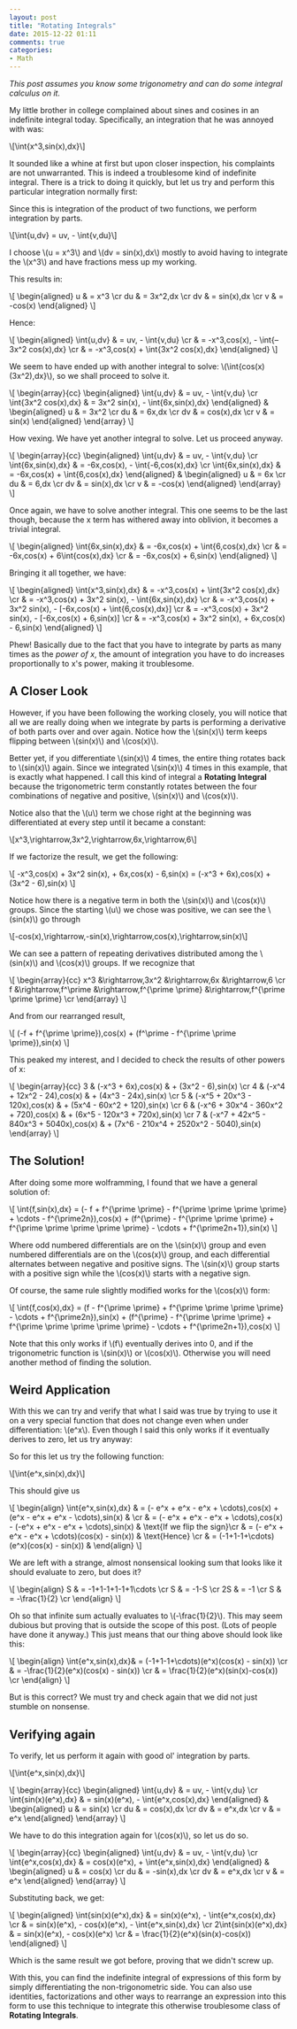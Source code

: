 ```yaml
---
layout: post
title: "Rotating Integrals"
date: 2015-12-22 01:11
comments: true
categories: 
- Math
---
```


_This post assumes you know some trigonometry and can do some integral calculus on it._

My little brother in college complained about sines and cosines in an indefinite integral today. Specifically, an integration that he was annoyed with was:

\\[\int{x\^3\,sin(x)\,dx}\\]

It sounded like a whine at first but upon closer inspection, his complaints are not unwarranted. This is indeed a troublesome kind of indefinite integral. There is a trick to doing it quickly, but let us try and perform this particular integration normally first:

Since this is integration of the product of two functions, we perform integration by parts.

\\[\int{u\,dv} = uv\, - \int{v\,du}\\]

I choose \\(u = x\^3\\) and \\(dv = sin(x)\,dx\\) mostly to avoid having to integrate the \\(x\^3\\) and have fractions mess up my working.

This results in:

\\[
\begin{aligned}
 u &amp; = x\^3 \\cr
 du &amp; = 3x\^2\,dx \\cr
 dv &amp; = sin(x)\,dx \\cr
 v &amp; = -cos(x)
\end{aligned} 
\\]

Hence:

\\[
\begin{aligned}
 \int{u\,dv} &amp; = uv\, - \int{v\,du} \\cr
 &amp; = -x\^3\,cos(x)\, - \int{–3x\^2 cos(x)\,dx} \\cr
 &amp; = -x\^3\,cos(x) + \int{3x\^2 cos(x)\,dx} 
\end{aligned} 
\\]

We seem to have ended up with another integral to solve: \\(\int{cos(x)(3x\^2)\,dx}\\), so we shall proceed to solve it.

\\[
\begin{array}{cc}
 \begin{aligned}
  \int{u\,dv} &amp; = uv\, - \int{v\,du} \\cr
  \int{3x\^2 cos(x)\,dx} &amp; = 3x\^2 sin(x)\, - \int{6x\,sin(x)\,dx}
 \end{aligned} &amp;
 \begin{aligned}
  u &amp; = 3x\^2 \\cr
  du &amp; = 6x\,dx \\cr
  dv &amp; = cos(x)\,dx \\cr
  v &amp; = sin(x)
 \end{aligned} 
\end{array}
\\]

How vexing. We have yet another integral to solve. Let us proceed anyway.

\\[
\begin{array}{cc}
 \begin{aligned}
  \int{u\,dv} &amp; = uv\, - \int{v\,du} \\cr
  \int{6x\,sin(x)\,dx} &amp; = -6x\,cos(x)\, - \int{-6\,cos(x)\,dx} \\cr
  \int{6x\,sin(x)\,dx} &amp; = -6x\,cos(x) + \int{6\,cos(x)\,dx}
 \end{aligned} &amp;
 \begin{aligned}
  u &amp; = 6x \\cr
  du &amp; = 6\,dx \\cr
  dv &amp; = sin(x)\,dx \\cr
  v &amp; = -cos(x)
 \end{aligned} 
\end{array}
\\]

Once again, we have to solve another integral. This one seems to be the last though, because the x term has withered away into oblivion, it becomes a trivial integral.

\\[
\begin{aligned}
 \int{6x\,sin(x)\,dx} &amp; = -6x\,cos(x) + \int{6\,cos(x)\,dx} \\cr
 &amp; = -6x\,cos(x) + 6\int{cos(x)\,dx} \\cr
 &amp; = -6x\,cos(x) + 6\,sin(x)
\end{aligned} 
\\]

Bringing it all together, we have:

\\[
\begin{aligned}
 \int{x\^3\,sin(x)\,dx} &amp; = -x\^3\,cos(x) + \int{3x\^2 cos(x)\,dx} \\cr
 &amp; = -x\^3\,cos(x) + 3x\^2 sin(x)\, - \int{6x\,sin(x)\,dx} \\cr
 &amp; = -x\^3\,cos(x) + 3x\^2 sin(x)\, - [-6x\,cos(x) + \int{6\,cos(x)\,dx}] \\cr
 &amp; = -x\^3\,cos(x) + 3x\^2 sin(x)\, - [-6x\,cos(x) + 6\,sin(x)] \\cr
 &amp; = -x\^3\,cos(x) + 3x\^2 sin(x)\, + 6x\,cos(x) - 6\,sin(x) 
\end{aligned} 
\\]

Phew! Basically due to the fact that you have to integrate by parts as many times as the _power of x_, the amount of integration you have to do increases proportionally to x's power, making it troublesome.

## A Closer Look

However, if you have been following the working closely, you will notice that all we are really doing when we integrate by parts is performing a derivative of both parts over and over again. Notice how the \\(sin(x)\\) term keeps flipping between \\(sin(x)\\) and \\(cos(x)\\).

Better yet, if you differentiate \\(sin(x)\\) 4 times, the entire thing rotates back to \\(sin(x)\\) again. Since we integrated \\(sin(x)\\) 4 times in this example, that is exactly what happened. I call this kind of integral a **Rotating Integral** because the trigonometric term constantly rotates between the four combinations of negative and positive, \\(sin(x)\\) and \\(cos(x)\\).

Notice also that the \\(u\\) term we chose right at the beginning was differentiated at every step until it became a constant:

\\[x\^3\,\rightarrow\,3x\^2\,\rightarrow\,6x\,\rightarrow\,6\\] 

If we factorize the result, we get the following:

\\[
 -x\^3\,cos(x) + 3x\^2 sin(x)\, + 6x\,cos(x) - 6\,sin(x) = (-x\^3 + 6x)\,cos(x) + (3x\^2 - 6)\,sin(x) 
\\]

Notice how there is a negative term in both the \\(sin(x)\\) and \\(cos(x)\\) groups. Since the starting \\(u\\) we chose was positive, we can see the \\(sin(x)\\) go through 

\\[-cos(x)\,\rightarrow\,-sin(x)\,\rightarrow\,cos(x)\,\rightarrow\,sin(x)\\]

We can see a pattern of repeating derivatives distributed among the \\(sin(x)\\) and \\(cos(x)\\) groups. If we recognize that 

\\[
\begin{array}{cc}
 x\^3 &amp;\rightarrow\,3x\^2 &amp;\rightarrow\,6x &amp;\rightarrow\,6 \\cr
 f &amp;\rightarrow\,f^\prime &amp;\rightarrow\,f^{\prime \prime} &amp;\rightarrow\,f^{\prime \prime \prime} \\cr
\end{array} 
\\]

And from our rearranged result,

\\[
(-f + f^{\prime \prime})\,cos(x) + (f^\prime - f^{\prime \prime \prime})\,sin(x) 
\\]

This peaked my interest, and I decided to check the results of other powers of x:

\\[
\begin{array}{cc}
3 &amp; (-x\^3 + 6x)\,cos(x) &amp; + (3x\^2 - 6)\,sin(x) \\cr
4 &amp; (-x\^4 + 12x\^2 - 24)\,cos(x) &amp; + (4x\^3 - 24x)\,sin(x) \\cr
5 &amp; (-x\^5 + 20x\^3 - 120x)\,cos(x) &amp; + (5x\^4 - 60x\^2 + 120)\,sin(x) \\cr
6 &amp; (-x\^6 + 30x\^4 - 360x\^2 + 720)\,cos(x) &amp; + (6x\^5 - 120x\^3 + 720x)\,sin(x) \\cr
7 &amp; (-x\^7 + 42x\^5 - 840x\^3 + 5040x)\,cos(x) &amp; + (7x\^6 - 210x\^4 + 2520x\^2 - 5040)\,sin(x)
\end{array} 
\\]

## The Solution!

After doing some more wolframming, I found that we have a general solution of:

\\[
\int{f\,sin(x)\,dx} = (- f + f^{\prime \prime} - f^{\prime \prime \prime \prime} + \cdots - f^{\prime2n})\,cos(x) + (f^{\prime} - f^{\prime \prime \prime} + f^{\prime \prime \prime \prime \prime} - \cdots + f^{\prime2n+1})\,sin(x)
\\]

Where odd numbered differentials are on the \\(sin(x)\\) group and even numbered differentials are on the \\(cos(x)\\) group, and each differential alternates between negative and positive signs. The \\(sin(x)\\) group starts with a positive sign while the \\(cos(x)\\) starts with a negative sign.

Of course, the same rule slightly modified works for the \\(cos(x)\\) form:

\\[
\int{f\,cos(x)\,dx} = (f - f^{\prime \prime} + f^{\prime \prime \prime \prime} - \cdots + f^{\prime2n})\,sin(x) + (f^{\prime} - f^{\prime \prime \prime} + f^{\prime \prime \prime \prime \prime} - \cdots + f^{\prime2n+1})\,cos(x)
\\]

Note that this only works if \\(f\\) eventually derives into 0, and if the trigonometric function is \\(sin(x)\\) or \\(cos(x)\\). Otherwise you will need another method of finding the solution. 

## Weird Application

With this we can try and verify that what I said was true by trying to use it on a very special function that does not change even when under differentiation: \\(e\^x\\). Even though I said this only works if it eventually derives to zero, let us try anyway:

So for this let us try the following function:

\\[\int{e\^x\,sin(x)\,dx}\\]

This should give us

\\[
\begin{align}
 \int{e\^x\,sin(x)\,dx} &amp; = (- e\^x + e\^x - e\^x + \cdots)\,cos(x) + (e\^x - e\^x + e\^x - \cdots)\,sin(x) &amp; \\cr
  &amp; = (- e\^x + e\^x - e\^x + \cdots)\,cos(x) - (-e\^x + e\^x - e\^x + \cdots)\,sin(x) &amp; \text{If we flip the sign}\\cr
  &amp; = (- e\^x + e\^x - e\^x + \cdots)(cos(x) - sin(x)) &amp; \text{Hence} \\cr
  &amp; = (-1+1-1+\cdots)(e\^x)(cos(x) - sin(x)) &amp;
\end{align}
\\]

We are left with a strange, almost nonsensical looking sum that looks like it should evaluate to zero, but does it?

\\[
\begin{align}
 S &amp; = -1+1-1+1-1+1\cdots \\cr
 S &amp; = -1-S \\cr
 2S &amp; = -1 \\cr
 S &amp; = -\frac{1}{2} \\cr
\end{align}
\\]

Oh so that infinite sum actually evaluates to \\(-\frac{1}{2}\\). This may seem dubious but proving that is outside the scope of this post. (Lots of people have done it anyway.) This just means that our thing above should look like this:

\\[
\begin{align}
 \int{e\^x\,sin(x)\,dx}&amp; = (-1+1-1+\cdots)(e\^x)(cos(x) - sin(x)) \\cr
 &amp; = -\frac{1}{2}(e\^x)(cos(x) - sin(x)) \\cr
 &amp; = \frac{1}{2}(e\^x)(sin(x)-cos(x)) \\cr
\end{align}
\\]

But is this correct? We must try and check again that we did not just stumble on nonsense.

## Verifying again

To verify, let us perform it again with good ol' integration by parts.

\\[\int{e\^x\,sin(x)\,dx}\\]

\\[
\begin{array}{cc}
 \begin{aligned}
  \int{u\,dv} &amp; = uv\, - \int{v\,du} \\cr
  \int{sin(x)(e\^x)\,dx} &amp; =  sin(x)(e\^x)\, - \int{e\^x\,cos(x)\,dx}
 \end{aligned} &amp;
 \begin{aligned}
  u &amp; = sin(x) \\cr
  du &amp; = cos(x)\,dx \\cr
  dv &amp; = e\^x\,dx \\cr
  v &amp; = e\^x
 \end{aligned} 
\end{array}
\\]

We have to do this integration again for \\(cos(x)\\), so let us do so.

\\[
\begin{array}{cc}
 \begin{aligned}
  \int{u\,dv} &amp; = uv\, - \int{v\,du} \\cr
  \int{e\^x\,cos(x)\,dx} &amp; =  cos(x)(e\^x)\, + \int{e\^x\,sin(x)\,dx}
 \end{aligned} &amp;
 \begin{aligned}
  u &amp; = cos(x) \\cr
  du &amp; = -sin(x)\,dx \\cr
  dv &amp; = e\^x\,dx \\cr
  v &amp; = e\^x
 \end{aligned} 
\end{array}
\\]

Substituting back, we get:

\\[
\begin{aligned}
 \int{sin(x)(e\^x)\,dx} &amp; = sin(x)(e\^x)\, - \int{e\^x\,cos(x)\,dx} \\cr
 &amp; = sin(x)(e\^x)\, - cos(x)(e\^x)\, - \int{e\^x\,sin(x)\,dx} \\cr
 2\int{sin(x)(e\^x)\,dx} &amp; = sin(x)(e\^x)\, - cos(x)(e\^x) \\cr
 &amp; = \frac{1}{2}(e\^x)(sin(x)-cos(x))
\end{aligned} 
\\]

Which is the same result we got before, proving that we didn't screw up.

With this, you can find the indefinite integral of expressions of this form by simply differentiating the non-trigonometric side. You can also use identities, factorizations and other ways to rearrange an expression into this form to use this technique to integrate this otherwise troublesome class of **Rotating Integrals**.
